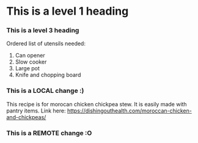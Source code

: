 # This is a level 1 heading
### This is a level 3 heading

Ordered list of utensils needed:
1. Can opener
2. Slow cooker
3. Large pot
4. Knife and chopping board


### This is a LOCAL change :)
This recipe is for morocan chicken chickpea stew. It is easily made with pantry items. Link here:  https://dishingouthealth.com/moroccan-chicken-and-chickpeas/
### This is a REMOTE change :O